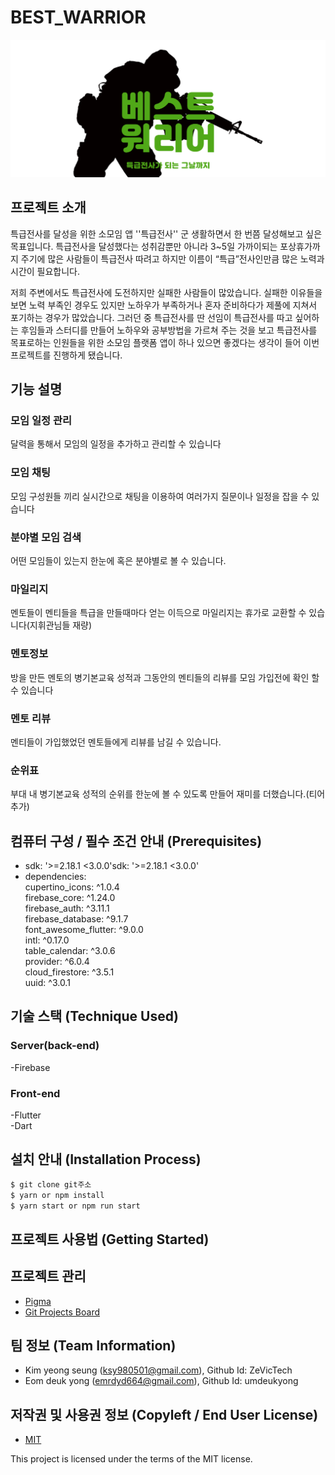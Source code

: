 # BEST_WARRIOR
![Best_Warrior_Logo](Logo_image/best_warrior-logo.png)

## 프로젝트 소개
특급전사를 달성을 위한 소모임 앱
''특급전사'' 군 생활하면서 한 번쯤 달성해보고 싶은 목표입니다. 특급전사을 달성했다는 성취감뿐만 아니라 3~5일 가까이되는 포상휴가까지 주기에 많은 사람들이 특급전사 따려고 하지만 이름이 “특급”전사인만큼 많은 노력과 시간이 필요합니다.  
  
저희 주변에서도 특급전사에 도전하지만 실패한 사람들이 많았습니다. 실패한 이유들을 보면 노력 부족인 경우도 있지만 노하우가 부족하거나 혼자 준비하다가 제풀에 지쳐서 포기하는 경우가 많았습니다. 그러던 중 특급전사를 딴 선임이 특급전사를 따고 싶어하는 후임들과 스터디를 만들어 노하우와 공부방법을 가르쳐 주는 것을 보고 특급전사를 목표로하는 인원들을 위한 소모임 플랫폼 앱이 하나 있으면 좋겠다는 생각이 들어 이번 프로젝트를 진행하게 됐습니다.


## 기능 설명
### 모임 일정 관리
달력을 통해서 모임의 일정을 추가하고 관리할 수 있습니다
  
### 모임 채팅
모임 구성원들 끼리 실시간으로 채팅을 이용하여 여러가지 질문이나 일정을 잡을 수 있습니다

### 분야별 모임 검색
어떤 모임들이 있는지 한눈에 혹은 분야별로 볼 수 있습니다.

### 마일리지
멘토들이 멘티들을 특급을 만들때마다 얻는 이득으로 마일리지는 휴가로 교환할 수 있습니다(지휘관님들 재량)

### 멘토정보 
방을 만든 멘토의  병기본교육 성적과 그동안의 멘티들의 리뷰를 모임 가입전에 확인 할 수 있습니다 

### 멘토 리뷰
멘티들이 가입했었던 멘토들에게 리뷰를 남길 수 있습니다.

### 순위표
부대 내 병기본교육 성적의 순위를 한눈에 볼 수 있도록 만들어 재미를 더했습니다.(티어 추가)


## 컴퓨터 구성 / 필수 조건 안내 (Prerequisites)
* sdk: '>=2.18.1 <3.0.0'sdk: '>=2.18.1 <3.0.0'
* dependencies:  
  cupertino_icons: ^1.0.4  
  firebase_core: ^1.24.0  
  firebase_auth: ^3.11.1  
  firebase_database: ^9.1.7  
  font_awesome_flutter: ^9.0.0  
  intl: ^0.17.0  
  table_calendar: ^3.0.6  
  provider: ^6.0.4  
  cloud_firestore: ^3.5.1  
  uuid: ^3.0.1  

## 기술 스택 (Technique Used) 
### Server(back-end)
-Firebase
 
### Front-end
-Flutter  
-Dart

## 설치 안내 (Installation Process)
```bash
$ git clone git주소
$ yarn or npm install
$ yarn start or npm run start
```

## 프로젝트 사용법 (Getting Started)

## 프로젝트 관리
* [Pigma](https://www.figma.com/file/hkQDxDwJb9ALVmcVLKTr04/%EB%B2%A0%EC%8A%A4%ED%8A%B8%EC%9B%8C%EB%A6%AC%EC%96%B4?node-id=0%3A1)
* [Git Projects Board](https://github.com/orgs/osamhack2022-v2/projects/6/views/1)

## 팀 정보 (Team Information)
- Kim yeong seung  (ksy980501@gmail.com), Github Id: ZeVicTech
- Eom deuk yong (emrdyd664@gmail.com), Github Id: umdeukyong

## 저작권 및 사용권 정보 (Copyleft / End User License)
 * [MIT](https://github.com/osamhack2022-v2/APP_BestWarrior_Warrior/blob/main/LICENSE.md)

This project is licensed under the terms of the MIT license.